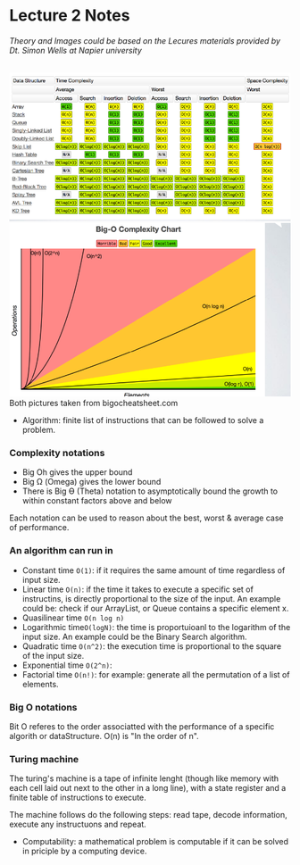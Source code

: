 # Lecture 2 Notes 
###### Theory and Images could be based on the Lecures materials provided by Dt. Simon Wells at Napier university

![Complexity](../images/complexity.png)
![bigOComplexity](../images/bigocomplexity.png)
Both pictures taken from bigocheatsheet.com

* Algorithm: finite list of instructions that can be followed to solve a problem. 

### Complexity notations

* Big Oh gives the upper bound
* Big Ω (Omega) gives the lower bound
* There is Big Ɵ (Theta) notation to asymptotically bound the growth to within constant factors above and below

Each notation can be used to reason about the best, worst & average case of performance. 

### An algorithm can run in 

* Constant time ```O(1)```:  if it requires the same amount of time regardless of input size.
* Linear time   ```O(n)```: if the time it takes to execute a specific set of instructins, is directly proportional to the size of the input. An example could be: check if our ArrayList, or Queue contains a specific element x. 
* Quasilinear time ```O(n log n)```
* Logarithmic time```O(logN)```: the time is proportuioanl to the logarithm of the input size. An example could be the Binary Search algorithm. 
* Quadratic time  ```O(n^2)```: the execution time is proportional to the square of the input size. 
* Exponential time ```O(2^n)```: 
* Factorial time ```O(n!)```: for example: generate all the permutation of a list of elements. 

### Big O notations

Bit O referes to the order associatted with the performance of a specific algorith or dataStructure.
O(n) is "In the order of n". 

### Turing machine

The turing's machine is a tape of infinite lenght (though like memory with each cell laid out next to the other in a long line),
with a state register and a finite table of instructions to execute. 

The machine follows do the following  steps: read tape, decode information, execute any instructuons and repeat. 

* Computability: a mathematical problem is computable if it can be solved in priciple by a computing device. 



